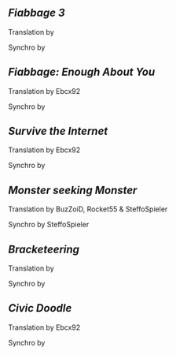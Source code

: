 ***Fiabbage 3***
-
Translation by

Synchro by

***Fiabbage: Enough About You***
-
Translation by Ebcx92

Synchro by

***Survive the Internet***
-
Translation by Ebcx92

Synchro by

***Monster seeking Monster***
-
Translation by BuzZoiD, Rocket55 & SteffoSpieler

Synchro by SteffoSpieler

***Bracketeering***
-
Translation by

Synchro by

***Civic Doodle***
-
Translation by Ebcx92

Synchro by
